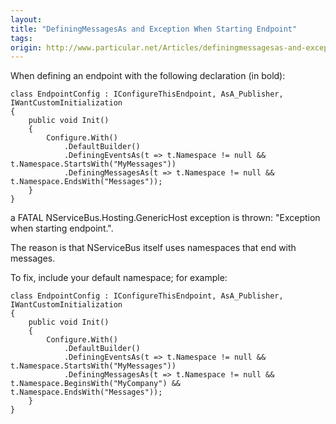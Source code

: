 ```yaml
---
layout:
title: "DefiningMessagesAs and Exception When Starting Endpoint"
tags: 
origin: http://www.particular.net/Articles/definingmessagesas-and-exception-when-starting-endpoint
---
```

When defining an endpoint with the following declaration (in bold):

    class EndpointConfig : IConfigureThisEndpoint, AsA_Publisher, IWantCustomInitialization
    {
        public void Init()
        {
            Configure.With()
                .DefaultBuilder()
                .DefiningEventsAs(t => t.Namespace != null && t.Namespace.StartsWith("MyMessages"))
                .DefiningMessagesAs(t => t.Namespace != null && t.Namespace.EndsWith("Messages"));
        }
    }

a FATAL NServiceBus.Hosting.GenericHost exception is thrown: "Exception when starting endpoint.".

The reason is that NServiceBus itself uses namespaces that end with messages.

To fix, include your default namespace; for example:

    class EndpointConfig : IConfigureThisEndpoint, AsA_Publisher, IWantCustomInitialization
    {
        public void Init()
        {
            Configure.With()
                .DefaultBuilder()
                .DefiningEventsAs(t => t.Namespace != null && t.Namespace.StartsWith("MyMessages"))
                .DefiningMessagesAs(t => t.Namespace != null && t.Namespace.BeginsWith("MyCompany") && t.Namespace.EndsWith("Messages"));
        }
    }


